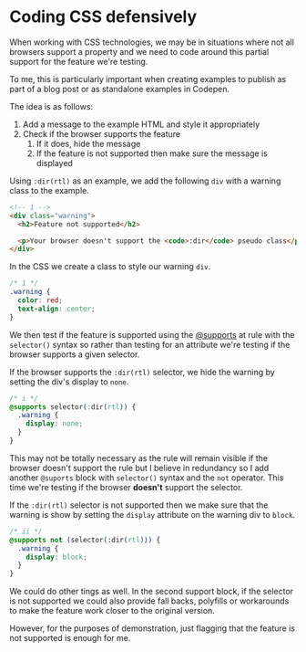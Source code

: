# Coding CSS defensively

When working with CSS technologies, we may be in situations where not all browsers support a property and we need to code around this partial support for the feature we're testing.

To me, this is particularly important when creating examples to publish as part of a blog post or as standalone examples in Codepen.

The idea is as follows:

1. Add a message to the example HTML and style it appropriately
2. Check if the browser supports the feature
   1. If it does, hide the message
   2. If the feature is not supported then make sure the message is displayed

Using `:dir(rtl)` as an example, we add the following `div` with a warning class to the example.

```html
<!-- 1 -->
<div class="warning">
  <h2>Feature not supported</h2>

  <p>Your browser doesn't support the <code>:dir</code> pseudo class</p>
</div>
```

In the CSS we create a class to style our warning `div`.

```css
/* 1 */
.warning {
  color: red;
  text-align: center;
}
```

We then test if the feature is supported using the [@supports](https://developer.mozilla.org/en-US/docs/Web/CSS/@supports) at rule with the `selector()` syntax so rather than testing for an attribute we're testing if the browser supports a given selector.

If the browser supports the `:dir(rtl)` selector,  we hide the warning by setting the div's display to `none`.

```css
/* i */
@supports selector(:dir(rtl)) {
  .warning {
    display: none;
  }
}
```

This may not be totally necessary as the rule will remain visible if the browser doesn't support the rule but I believe in redundancy so I add another `@suports` block with `selector()` syntax and the `not` operator. This time we're testing if the browser **doesn't** support the selector.

If the `:dir(rtl)` selector is not supported then we make sure that the warning is show by setting the `display` attribute on the warning div to `block`.

```css
/* ii */
@supports not (selector(:dir(rtl))) {
  .warning {
    display: block;
  }
}
```

We could do other tings as well. In the second support block, if the selector is not supported we could also provide fall backs, polyfills or workarounds to make the feature work closer to the original version.

However, for the purposes of demonstration, just flagging that the feature is not supported is enough for me.
